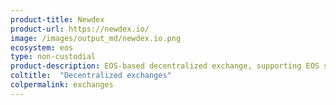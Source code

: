 ```yaml
---
product-title: Newdex
product-url: https://newdex.io/
image: /images/output_md/newdex.io.png
ecosystem: eos
type: non-custodial
product-description: EOS-based decentralized exchange, supporting EOS sidechain tokens. [Interview with Newdex team](/newdex).
coltitle:  "Decentralized exchanges"
colpermalink: exchanges
---
```

